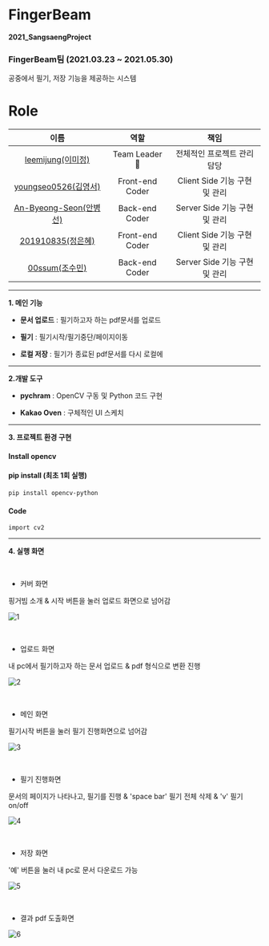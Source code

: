 # FingerBeam
**2021_SangsaengProject**

### FingerBeam팀 (2021.03.23 ~ 2021.05.30)

공중에서 필기, 저장 기능을 제공하는 시스템

# Role

|                            이름                             |              역할              |                           책임                            |
| :---------------------------------------------------------: | :----------------------------: | :-------------------------------------------------------: |
|   [leemijung(이미정)](https://github.com/leemijung)     |       Team Leader 👑        |                전체적인 프로젝트 관리 담당                |
|   [youngseo0526(김영서)](https://github.com/youngseo0526)   |        Front-end Coder         |               Client Side 기능 구현 및 관리               |
|   [An-Byeong-Seon(안병선)](https://github.com/An-Byeong-Seon)   |        Back-end Coder         |               Server Side 기능 구현 및 관리               |
|   [201910835(정은혜)](https://github.com/201910835)   |        Front-end Coder         |            Client Side 기능 구현 및 관리                  |
|   [00ssum(조수민)](https://github.com/00ssum)   |        Back-end Coder         |              Server Side 기능 구현 및 관리                |

-------------------

**1. 메인 기능**

- **문서 업로드** : 필기하고자 하는 pdf문서를 업로드

- **필기** : 필기시작/필기중단/페이지이동

- **로컬 저장** : 필기가 종료된 pdf문서를 다시 로컬에 

-------------------

**2.개발 도구**

- **pychram** : OpenCV 구동 및 Python 코드 구현

- **Kakao Oven** : 구체적인 UI 스케치

-------------------

**3. 프로젝트 환경 구현**

#### Install opencv

#### pip install (최초 1회 실행)

```
pip install opencv-python
```

#### Code

```
import cv2
```

------------------------

**4. 실행 화면**

<br>

- 커버 화면

핑거빔 소개 & 시작 버튼을 눌러 업로드 화면으로 넘어감

![1](https://user-images.githubusercontent.com/76740863/123056193-9e603500-d441-11eb-8438-586434d218bc.jpg)

<br>

- 업로드 화면

내 pc에서 필기하고자 하는 문서 업로드 & pdf 형식으로 변환 진행

![2](https://user-images.githubusercontent.com/76740863/123056201-9f916200-d441-11eb-9fee-e3e374bad417.jpg)

<br>

- 메인 화면

필기시작 버튼을 눌러 필기 진행화면으로 넘어감

![3](https://user-images.githubusercontent.com/76740863/123056202-9f916200-d441-11eb-9ff0-312faa09925c.jpg)

<br>

- 필기 진행화면

문서의 페이지가 나타나고, 필기를 진행 & 'space bar' 필기 전체 삭제 & 'v' 필기 on/off

![4](https://user-images.githubusercontent.com/76740863/123056203-a029f880-d441-11eb-8d78-68e165a00213.jpg)

<br>

- 저장 화면

'예' 버튼을 눌러 내 pc로 문서 다운로드 가능

![5](https://user-images.githubusercontent.com/76740863/123056208-a15b2580-d441-11eb-8e6e-61004abe624b.jpg)

<br>

- 결과 pdf 도출화면

![6](https://user-images.githubusercontent.com/76740863/123056789-3827e200-d442-11eb-924d-cbc3dd1ed545.jpg)


